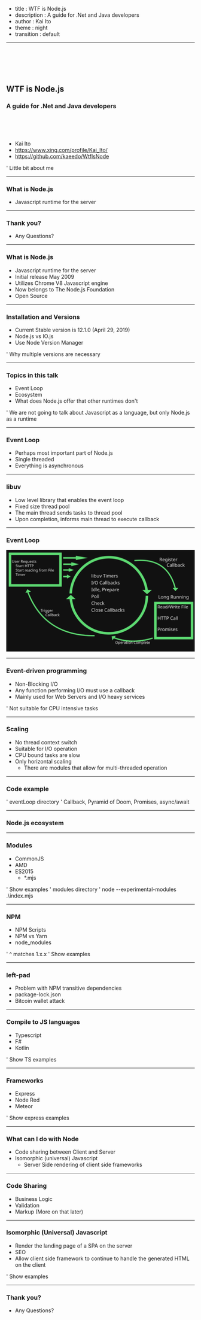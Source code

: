 - title : WTF is Node.js
- description : A guide for .Net and Java developers
- author : Kai Ito
- theme : night
- transition : default

***

<br /><br /><br /><br />

## WTF is Node.js
### A guide for .Net and Java developers

<br /><br /><br />

* Kai Ito
* https://www.xing.com/profile/Kai_Ito/
* https://github.com/kaeedo/WtfIsNode

' Little bit about me

***

### What is Node.js

* Javascript runtime for the server

---

### Thank you?

* Any Questions?

***

### What is Node.js

* Javascript runtime for the server
* Initial release May 2009
* Utilizes Chrome V8 Javascript engine
* Now belongs to The Node.js Foundation
* Open Source

---

### Installation and Versions

* Current Stable version is 12.1.0 (April 29, 2019)
* Node.js vs IO.js
* Use Node Version Manager

' Why multiple versions are necessary

---

### Topics in this talk

* Event Loop
* Ecosystem
* What does Node.js offer that other runtimes don't

' We are not going to talk about Javascript as a language, but only Node.js as a runtime

***

### Event Loop

* Perhaps most important part of Node.js
* Single threaded
* Everything is asynchronous

---

### libuv

* Low level library that enables the event loop
* Fixed size thread pool
* The main thread sends tasks to thread pool
* Upon completion, informs main thread to execute callback

---

### Event Loop

![EventLoop.svg](images/EventLoop.svg)

---

### Event-driven programming

* Non-Blocking I/O
* Any function performing I/O must use a callback
* Mainly used for Web Servers and I/O heavy services

' Not suitable for CPU intensive tasks

---

### Scaling

* No thread context switch
* Suitable for I/O operation
* CPU bound tasks are slow
* Only horizontal scaling
  * There are modules that allow for multi-threaded operation

---

### Code example

' eventLoop directory
' Callback, Pyramid of Doom, Promises, async/await

***

### Node.js ecosystem

---

### Modules
* CommonJS
* AMD
* ES2015
  * *.mjs

' Show examples
' modules directory
' node --experimental-modules .\index.mjs

---

### NPM

* NPM Scripts
* NPM vs Yarn
* node_modules

' ^ matches 1.x.x
' Show examples

---

### left-pad

* Problem with NPM transitive dependencies
* package-lock.json
* Bitcoin wallet attack

---

### Compile to JS languages

* Typescript
* F#
* Kotlin

' Show TS examples

---

### Frameworks

* Express
* Node Red
* Meteor

' Show express examples

***

### What can I do with Node

* Code sharing between Client and Server
* Isomorphic (universal) Javascript
  * Server Side rendering of client side frameworks

---

### Code Sharing

* Business Logic
* Validation
* Markup (More on that later)

---

### Isomorphic (Universal) Javascript

* Render the landing page of a SPA on the server
* SEO
* Allow client side framework to continue to handle the generated HTML on the client

' Show examples

---

### Thank you?

* Any Questions?

